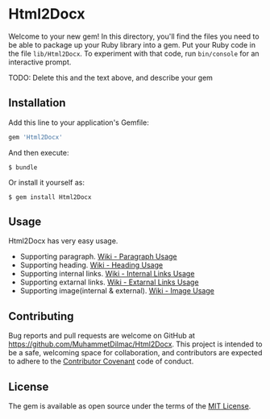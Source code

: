 # Html2Docx

Welcome to your new gem! In this directory, you'll find the files you need to be able to package up your Ruby library into a gem. Put your Ruby code in the file `lib/Html2Docx`. To experiment with that code, run `bin/console` for an interactive prompt.

TODO: Delete this and the text above, and describe your gem

## Installation

Add this line to your application's Gemfile:

```ruby
gem 'Html2Docx'
```

And then execute:

    $ bundle

Or install it yourself as:

    $ gem install Html2Docx

## Usage

Html2Docx has very easy usage.

* Supporting paragraph. [Wiki - Paragraph Usage](https://github.com/MuhammetDilmac/Html2Docx/wiki/Paragraph-Usage)
* Supporting heading. [Wiki - Heading Usage](https://github.com/MuhammetDilmac/Html2Docx/wiki/Heading-Usage)
* Supporting internal links. [Wiki - Internal Links Usage](https://github.com/MuhammetDilmac/Html2Docx/wiki/Internal-Links-Usage)
* Supporting extarnal links. [Wiki - Extarnal Links Usage](https://github.com/MuhammetDilmac/Html2Docx/wiki/External-Links-Usage)
* Supporting image(internal & external). [Wiki - Image Usage](https://github.com/MuhammetDilmac/Html2Docx/wiki/Image-Usage)

## Contributing

Bug reports and pull requests are welcome on GitHub at https://github.com/MuhammetDilmac/Html2Docx. This project is intended to be a safe, welcoming space for collaboration, and contributors are expected to adhere to the [Contributor Covenant](http://contributor-covenant.org) code of conduct.

## License

The gem is available as open source under the terms of the [MIT License](http://opensource.org/licenses/MIT).
